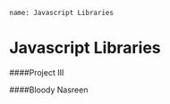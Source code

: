```ngMeta
name: Javascript Libraries
```

# Javascript Libraries

####Project III


####Bloody Nasreen
